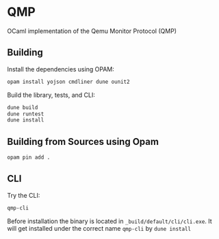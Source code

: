 
# QMP

OCaml implementation of the Qemu Monitor Protocol (QMP)

## Building

Install the dependencies using OPAM:

```sh
opam install yojson cmdliner dune ounit2
```

Build the library, tests, and CLI:

```sh
dune build
dune runtest
dune install
```

## Building from Sources using Opam

```sh
opam pin add .
```

## CLI

Try the CLI:

```sh
qmp-cli
```

Before installation the binary is located in
`_build/default/cli/cli.exe`. It will get installed under the correct
name `qmp-cli` by `dune install`
